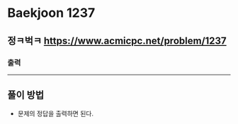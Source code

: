 Baekjoon 1237
=============
정ㅋ벅ㅋ  <https://www.acmicpc.net/problem/1237>
---------------
### 출력
- - -
## 풀이 방법
- 문제의 정답을 출력하면 된다.
